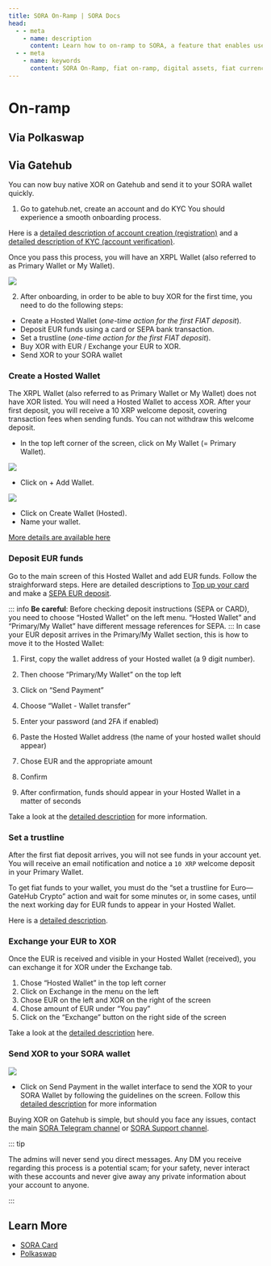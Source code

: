 ```yaml
---
title: SORA On-Ramp | SORA Docs
head:
  - - meta
    - name: description
      content: Learn how to on-ramp to SORA, a feature that enables users to easily convert fiat currencies into digital assets within the SORA ecosystem. Discover the supported fiat on-ramp options, the conversion process, and the benefits of using the SORA On-Ramp for seamless entry into the world of digital assets.
  - - meta
    - name: keywords
      content: SORA On-Ramp, fiat on-ramp, digital assets, fiat currency conversion, conversion process, seamless entry
---
```


# On-ramp

## Via Polkaswap

<!-- @include: /snippets/on-ramp-polkaswap.md -->

## Via Gatehub

You can now buy native XOR on Gatehub and send it to your SORA wallet quickly.

1. Go to gatehub.net, create an account and do KYC
You should experience a smooth onboarding process.

Here is a [detailed description of account creation
(registration)](https://support.gatehub.net/hc/en-us/articles/360021318533-Register-a-GateHub-Account)
and a [detailed description of KYC (account verification)](https://support.gatehub.net/hc/en-us/articles/4580394613906-Video-verification-process-for-an-individual-account). 


Once you pass this process, you will have an XRPL Wallet (also
referred to as Primary Wallet or My Wallet).

![](/.gitbook/assets/on-ramp-wallet-overview.png)


2. After onboarding, in order to be able to buy XOR for the first time, you need to do the following steps:
- Create a Hosted Wallet (_one-time action for the first FIAT deposit_).
- Deposit EUR funds using a card or SEPA bank transaction.
- Set a trustline (_one-time action for the first FIAT deposit_).
- Buy XOR with EUR / Exchange your EUR to XOR.
- Send XOR to your SORA wallet

### Create a Hosted Wallet
The XRPL Wallet (also referred to as Primary Wallet or My Wallet) does not have XOR listed. You will need a Hosted Wallet to access XOR. After your first deposit, you will receive a 10 XRP welcome deposit, covering transaction fees when sending funds. You can not withdraw this welcome deposit.

- In the top left corner of the screen, click on My Wallet (= Primary Wallet).

![](/.gitbook/assets/on-ramp-my-wallet-head.png)

- Click on + Add Wallet.

![](/.gitbook/assets/on-ramp-add-wallet.png)

- Click on Create Wallet (Hosted).
- Name your wallet.

[More details are available
here](https://support.gatehub.net/hc/en-us/articles/360021171254-Create-and-delete-a-wallet) 

### Deposit EUR funds

Go to the main screen of this Hosted Wallet and add EUR funds. Follow the straighforward steps.
Here are detailed descriptions to [Top up your
card](https://support.gatehub.net/hc/en-us/articles/13805209603474-Card-top-up-EUR)
and make a [SEPA EUR deposit](https://support.gatehub.net/hc/en-us/articles/13801036058258-EUR-deposit-SEPA). 

::: info
**Be careful**: Before checking deposit instructions (SEPA or CARD), you
need to choose “Hosted Wallet” on the left menu. “Hosted Wallet” and
“Primary/My Wallet” have different message references for SEPA. 
:::
In case your EUR deposit arrives in the Primary/My Wallet section,
this is how to move it to the Hosted Wallet:

1.  First, copy the wallet address of your Hosted wallet (a 9 digit
number).

2.  Then choose “Primary/My Wallet” on the top left

3.  Click on “Send Payment”

4.  Choose “Wallet - Wallet transfer”

5.  Enter your password (and 2FA if enabled)

6.  Paste the Hosted Wallet address (the name of your hosted wallet
should appear)

7.  Chose EUR and the appropriate amount

8.  Confirm

9.  After confirmation, funds should appear in your Hosted Wallet in a matter of seconds

Take a look at the [detailed
description](https://support.gatehub.net/hc/en-us/articles/360021425613-Send-cryptocurrencies-from-your-wallet)
for more information.

### Set a trustline
After the first fiat deposit arrives, you will not see funds in your
account yet. You will receive an email notification and notice a `10
XRP` welcome deposit in your Primary Wallet. 

To get fiat funds to your wallet, you must do the “set a trustline for
Euro—GateHub Crypto” action and wait for some minutes or, in some
cases, until the next working day for EUR funds to appear in your
Hosted Wallet.

Here is a [detailed description](https://support.gatehub.net/hc/en-us/articles/360021430013-Set-and-disable-trust-lines). 

### Exchange your EUR to XOR
Once the EUR is received and visible in your Hosted Wallet (received), you can exchange it for XOR under the Exchange tab.
1. Chose “Hosted Wallet” in the top left corner
2. Click on Exchange in the menu on the left
3. Chose EUR on the left and XOR on the right of the screen
4. Chose amount of EUR under “You pay”
5. Click on the “Exchange” button on the right side of the screen

Take a look at the [detailed
description](https://support.gatehub.net/hc/en-us/articles/360021425773-Exchange) here. 

### Send XOR to your SORA wallet

![](/.gitbook/assets/on-ramp-send-xor-sora.png)

- Click on Send Payment in the wallet interface to send the XOR to
your SORA Wallet by following the guidelines on the screen. Follow
this [detailed description](https://support.gatehub.net/hc/en-us/articles/360021425613-Send-cryptocurrencies-from-your-wallet) for more information

Buying XOR on Gatehub is simple, but should you face any issues,
contact the main [SORA Telegram channel](https://t.me/sora_xor) or
[SORA Support channel](https://t.me/SORAhappiness). 

::: tip

The admins will never send you direct messages. Any DM you receive regarding this process is a potential scam; for your safety, never interact with these accounts and never give away any private information about your account to anyone.

:::

## Learn More

- [SORA Card](/sora-card.md)
- [Polkaswap](/polkaswap.md)
